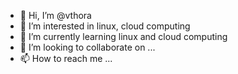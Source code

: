 - 👋 Hi, I’m @vthora
- 👀 I’m interested in linux, cloud computing
- 🌱 I’m currently learning linux and cloud computing
- 💞️ I’m looking to collaborate on ...
- 📫 How to reach me ...

<!---
vthora/vthora is a ✨ special ✨ repository because its `README.md` (this file) appears on your GitHub profile.
You can click the Preview link to take a look at your changes.
--->
